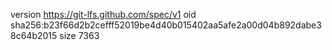 version https://git-lfs.github.com/spec/v1
oid sha256:b23f66d2b2cefff52019be4d40b015402aa5afe2a00d04b892dabe38c64b2015
size 7363
